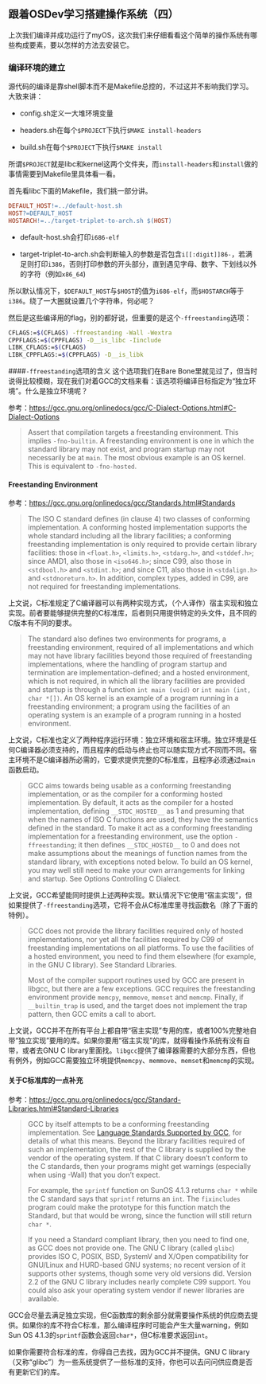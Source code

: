 ## 跟着OSDev学习搭建操作系统（四）

上次我们编译并成功运行了myOS，这次我们来仔细看看这个简单的操作系统有哪些构成要素，要以怎样的方法去安装它。

### 编译环境的建立

源代码的编译是靠shell脚本而不是Makefile总控的，不过这并不影响我们学习。大致来讲：

- config.sh定义一大堆环境变量

- headers.sh在每个`$PROJECT`下执行`$MAKE install-headers`

- build.sh在每个`$PROJECT`下执行`$MAKE install`

所谓`$PROJECT`就是libc和kernel这两个文件夹，而`install-headers`和`install`做的事情需要到Makefile里具体看一看。

首先看libc下面的Makefile，我们挑一部分讲。

```makefile
DEFAULT_HOST!=../default-host.sh
HOST?=DEFAULT_HOST
HOSTARCH!=../target-triplet-to-arch.sh $(HOST)
```

- default-host.sh会打印`i686-elf`

- target-triplet-to-arch.sh会判断输入的参数是否包含`i[[:digit]]86-`，若满足则打印`i386`，否则打印参数的开头部分，直到遇见字母、数字、下划线以外的字符（例如`x86_64`)

所以默认情况下，`$DEFAULT_HOST`与`$HOST`的值为`i686-elf`，而`$HOSTARCH`等于`i386`。绕了一大圈就设置几个字符串，何必呢？

然后是这些编译用的flag，别的都好说，但重要的是这个`-ffreestanding`选项：

```bash
CFLAGS:=$(CFLAGS) -ffreestanding -Wall -Wextra
CPPFLAGS:=$(CPPFLAGS) -D__is_libc -Iinclude
LIBK_CFLAGS:=$(CFLAGS)
LIBK_CPPFLAGS:=$(CPPFLAGS) -D__is_libk
```

####`-ffreestanding`选项的含义
这个选项我们在Bare Bone里就见过了，但当时说得比较模糊，现在我们对着GCC的文档来看：该选项将编译目标指定为“独立环境”。什么是独立环境呢？

参考：https://gcc.gnu.org/onlinedocs/gcc/C-Dialect-Options.html#C-Dialect-Options

> Assert that compilation targets a freestanding environment. This implies `-fno-builtin`. A freestanding environment is one in which the standard library may not exist, and program startup may not necessarily be at `main`. The most obvious example is an OS kernel. This is equivalent to `-fno-hosted`.

#### Freestanding Environment

参考：https://gcc.gnu.org/onlinedocs/gcc/Standards.html#Standards

> The ISO C standard defines (in clause 4) two classes of conforming implementation. A conforming hosted implementation supports the whole standard including all the library facilities; a conforming freestanding implementation is only required to provide certain library facilities: those in `<float.h>`, `<limits.h>`, `<stdarg.h>`, and `<stddef.h>`; since AMD1, also those in `<iso646.h>`; since C99, also those in `<stdbool.h>` and `<stdint.h>`; and since C11, also those in `<stdalign.h>` and `<stdnoreturn.h>`. In addition, complex types, added in C99, are not required for freestanding implementations.

上文说，C标准规定了C编译器可以有两种实现方式，（个人译作）宿主实现和独立实现。前者要能够提供完整的C标准库，后者则只用提供特定的头文件，且不同的C版本有不同的要求。

> The standard also defines two environments for programs, a freestanding environment, required of all implementations and which may not have library facilities beyond those required of freestanding implementations, where the handling of program startup and termination are implementation-defined; and a hosted environment, which is not required, in which all the library facilities are provided and startup is through a function `int main (void)` or `int main (int, char *[])`. An OS kernel is an example of a program running in a freestanding environment; a program using the facilities of an operating system is an example of a program running in a hosted environment.

上文说，C标准也定义了两种程序运行环境：独立环境和宿主环境。独立环境是任何C编译器必须支持的，而且程序的启动与终止也可以随实现方式不同而不同。宿主环境不是C编译器所必需的，它要求提供完整的C标准库，且程序必须通过`main`函数启动。

> GCC aims towards being usable as a conforming freestanding implementation, or as the compiler for a conforming hosted implementation. By default, it acts as the compiler for a hosted implementation, defining `__STDC_HOSTED__` as 1 and presuming that when the names of ISO C functions are used, they have the semantics defined in the standard. To make it act as a conforming freestanding implementation for a freestanding environment, use the option `-ffreestanding`; it then defines `__STDC_HOSTED__` to 0 and does not make assumptions about the meanings of function names from the standard library, with exceptions noted below. To build an OS kernel, you may well still need to make your own arrangements for linking and startup. See Options Controlling C Dialect.

上文说，GCC希望能同时提供上述两种实现。默认情况下它使用“宿主实现”，但如果提供了`-ffreestanding`选项，它将不会从C标准库里寻找函数名（除了下面的特例）。

> GCC does not provide the library facilities required only of hosted implementations, nor yet all the facilities required by C99 of freestanding implementations on all platforms. To use the facilities of a hosted environment, you need to find them elsewhere (for example, in the GNU C library). See Standard Libraries.
>
> Most of the compiler support routines used by GCC are present in libgcc, but there are a few exceptions. GCC requires the freestanding environment provide `memcpy`, `memmove`, `memset` and `memcmp`. Finally, if `__builtin_trap` is used, and the target does not implement the trap pattern, then GCC emits a call to abort.

上文说，GCC并不在所有平台上都自带“宿主实现”专用的库，或者100%完整地自带“独立实现”要用的库。如果你要用“宿主实现”的库，就得看操作系统有没有自带，或者去GNU C library里面找。`libgcc`提供了编译器需要的大部分东西，但也有例外，例如GCC需要独立环境提供`memcpy`、`memmove`、`memset`和`memcmp`的实现。

#### 关于C标准库的一点补充

参考：https://gcc.gnu.org/onlinedocs/gcc/Standard-Libraries.html#Standard-Libraries

>GCC by itself attempts to be a conforming freestanding implementation. See [Language Standards Supported by GCC](https://gcc.gnu.org/onlinedocs/gcc/Standards.html#Standards), for details of what this means. Beyond the library facilities required of such an implementation, the rest of the C library is supplied by the vendor of the operating system. If that C library doesn’t conform to the C standards, then your programs might get warnings (especially when using -Wall) that you don’t expect.
>
>For example, the `sprintf` function on SunOS 4.1.3 returns `char *` while the C standard says that `sprintf` returns an `int`. The `fixincludes` program could make the prototype for this function match the Standard, but that would be wrong, since the function will still return `char *`.
>
>If you need a Standard compliant library, then you need to find one, as GCC does not provide one. The GNU C library (called `glibc`) provides ISO C, POSIX, BSD, SystemV and X/Open compatibility for GNU/Linux and HURD-based GNU systems; no recent version of it supports other systems, though some very old versions did. Version 2.2 of the GNU C library includes nearly complete C99 support. You could also ask your operating system vendor if newer libraries are available.

GCC会尽量去满足独立实现，但C函数库的剩余部分就需要操作系统的供应商去提供。如果你的库不符合C标准，那么编译程序时可能会产生大量warning，例如Sun OS 4.1.3的`sprintf`函数会返回`char*`，但C标准要求返回`int`。

如果你需要符合标准的库，你得自己去找，因为GCC并不提供。GNU C library（又称“glibc”）为一些系统提供了一些标准的支持，你也可以去问问供应商是否有更新它们的库。